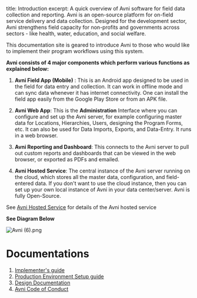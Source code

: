 title: Introduction
excerpt: A quick overview of Avni software for field data collection and reporting.
Avni is an open-source platform for on-field service delivery and data collection. Designed for the development sector, Avni strengthens field capacity for non-profits and governments across sectors - like health, water, education, and social welfare.

This documentation site is geared to introduce Avni to those who would like to implement their program workflows using this system.

**Avni consists of 4 major components which perform various functions as explained below:**

1. **Avni Field App (Mobile)** : This is an Android app designed to be used in the field for data entry and collection. It can work in offline mode and can sync data whenever it has internet connectivity.  One can install the field app easily from the Google Play Store or from an APK file.

2. **Avni Web App**: This is the **Administration** Interface where you can configure and set up the Avni server,  for example configuring master data for Locations, Hierarchies, Users, designing the Program Forms, etc. It can also be used for Data Imports, Exports, and Data-Entry. It runs in a web browser.

3. **Avni Reporting and Dashboard**: This connects to the Avni server to pull out custom reports and dashboards that can be viewed in the web browser, or exported as PDFs and emailed.

4. **Avni Hosted Service**: The central instance of the Avni server running on the cloud, which stores all the master data, configuration, and field-entered data. If you don't want to use the cloud instance, then you can set up your own local instance of Avni in your data center/server. Avni is fully Open-Source.

See [Avni Hosted Service](doc:avni-hosted-service) for details of the Avni hosted service

**See Diagram Below**

![](https://files.readme.io/feb07ae-Avni_6.png "Avni (6).png")

# Documentations

1. [Implementer's guide](doc:implementers-concept-guide-introduction)
2. [Production Environment Setup guide](doc:environment-setup-guides)
3. [Design Documentation](doc:architecture)
4. [Avni Code of Conduct](doc:avni-code-of-conduct)
